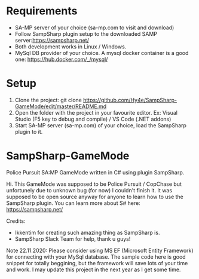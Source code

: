 # Requirements
- SA-MP server of your choice (sa-mp.com to visit and download)
- Follow SampSharp plugin setup to the downloaded SAMP server:https://sampsharp.net/
- Both development works in Linux / Windows.
- MySql DB provider of your choice. A mysql docker container is a good one: https://hub.docker.com/_/mysql/

# Setup
 1. Clone the project:
  git clone https://github.com/Hy4e/SampSharp-GameMode/edit/master/README.md
 2. Open the folder with the project in your favourite editor. Ex: Visual Studio (F5 key to debug and compile) / VS Code (.NET addons)
 3. Start SA-MP server (sa-mp.com) of your choice, load the SampSharp plugin to it.


# SampSharp-GameMode
Police Pursuit SA:MP GameMode written in C# using plugin SampSharp.

Hi. This GameMode was supposed to be Police Pursuit / CopChase but unfortunely due to unknown bug (for now) I couldn't finish it.
It was supposed to be open source anyway for anyone to learn how to use the SampSharp plugin.
You can learn more about S# here: https://sampsharp.net/

Credits:
- Ikkentim for creating such amazing thing as SampSharp is.
- SampSharp Slack Team for help, thank u guys!

Note 22.11.2020:
Please consider using MS EF (Microsoft Entity Framework) for connecting with your MySql database.
The sample code here is good snippet for totally beggining, but the framework will save lots of your time and work.
I may update this project in the next year as I get some time.
